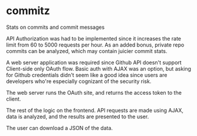 commitz
=======

Stats on commits and commit messages

API Authorization was had to be implemented since it
increases the rate limit from 60 to 5000 requests per hour.
As an added bonus, private repo commits can be analyzed, which may contain juicier commit stats.

A web server application was required since Github API doesn't support Client-side only OAuth flow.
Basic auth with AJAX was an option, but asking for Github credentials didn't seem like a good idea
since users are developers who're especially cognizant of the security risk.

The web server runs the OAuth site, and returns the access token to the client.

The rest of the logic on the frontend. API requests are made using AJAX, data is analyzed,
and the results are presented to the user.

The user can download a JSON of the data.

